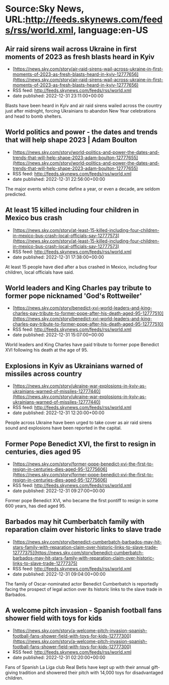 # Source:Sky News, URL:http://feeds.skynews.com/feeds/rss/world.xml, language:en-US

## Air raid sirens wail across Ukraine in first moments of 2023 as fresh blasts heard in Kyiv
 - [https://news.sky.com/story/air-raid-sirens-wail-across-ukraine-in-first-moments-of-2023-as-fresh-blasts-heard-in-kyiv-12777656](https://news.sky.com/story/air-raid-sirens-wail-across-ukraine-in-first-moments-of-2023-as-fresh-blasts-heard-in-kyiv-12777656)
 - RSS feed: http://feeds.skynews.com/feeds/rss/world.xml
 - date published: 2022-12-31 23:11:00+00:00

Blasts have been heard in Kyiv and air raid sirens wailed across the country just after midnight, forcing Ukrainians to abandon&#160;New Year celebrations and head to bomb shelters.

## World politics and power - the dates and trends that will help shape 2023 | Adam Boulton
 - [https://news.sky.com/story/world-politics-and-power-the-dates-and-trends-that-will-help-shape-2023-adam-boulton-12777655](https://news.sky.com/story/world-politics-and-power-the-dates-and-trends-that-will-help-shape-2023-adam-boulton-12777655)
 - RSS feed: http://feeds.skynews.com/feeds/rss/world.xml
 - date published: 2022-12-31 22:56:00+00:00

The major events which come define a year, or even a decade, are seldom predicted.

## At least 15 killed including four children in Mexico bus crash
 - [https://news.sky.com/story/at-least-15-killed-including-four-children-in-mexico-bus-crash-local-officials-say-12777573](https://news.sky.com/story/at-least-15-killed-including-four-children-in-mexico-bus-crash-local-officials-say-12777573)
 - RSS feed: http://feeds.skynews.com/feeds/rss/world.xml
 - date published: 2022-12-31 17:38:00+00:00

At least 15 people have died after a bus crashed in Mexico, including four children, local officials have said.

## World leaders and King Charles pay tribute to former pope nicknamed 'God's Rottweiler'
 - [https://news.sky.com/story/benedict-xvi-world-leaders-and-king-charles-pay-tribute-to-former-pope-after-his-death-aged-95-12777510](https://news.sky.com/story/benedict-xvi-world-leaders-and-king-charles-pay-tribute-to-former-pope-after-his-death-aged-95-12777510)
 - RSS feed: http://feeds.skynews.com/feeds/rss/world.xml
 - date published: 2022-12-31 15:07:00+00:00

World leaders and King Charles have paid tribute to former pope Benedict XVI following his death at the age of 95.

## Explosions in Kyiv as Ukrainians warned of missiles across country
 - [https://news.sky.com/story/ukraine-war-explosions-in-kyiv-as-ukrainians-warned-of-missiles-12777440](https://news.sky.com/story/ukraine-war-explosions-in-kyiv-as-ukrainians-warned-of-missiles-12777440)
 - RSS feed: http://feeds.skynews.com/feeds/rss/world.xml
 - date published: 2022-12-31 12:20:00+00:00

People across Ukraine have been urged to take cover as air raid sirens sound and explosions have been reported in the capital.

## Former Pope Benedict XVI, the first to resign in centuries, dies aged 95
 - [https://news.sky.com/story/former-pope-benedict-xvi-the-first-to-resign-in-centuries-dies-aged-95-12775606](https://news.sky.com/story/former-pope-benedict-xvi-the-first-to-resign-in-centuries-dies-aged-95-12775606)
 - RSS feed: http://feeds.skynews.com/feeds/rss/world.xml
 - date published: 2022-12-31 09:27:00+00:00

Former pope Benedict XVI, who became the first pontiff to resign in some 600 years, has died aged 95.

## Barbados may hit Cumberbatch family with reparation claim over historic links to slave trade
 - [https://news.sky.com/story/benedict-cumberbatch-barbados-may-hit-stars-family-with-reparation-claim-over-historic-links-to-slave-trade-12777375](https://news.sky.com/story/benedict-cumberbatch-barbados-may-hit-stars-family-with-reparation-claim-over-historic-links-to-slave-trade-12777375)
 - RSS feed: http://feeds.skynews.com/feeds/rss/world.xml
 - date published: 2022-12-31 09:04:00+00:00

The family of Oscar-nominated actor Benedict Cumberbatch is reportedly facing the prospect of legal action over its historic links to the slave trade in Barbados.

## A welcome pitch invasion - Spanish football fans shower field with toys for kids
 - [https://news.sky.com/story/a-welcome-pitch-invasion-spanish-football-fans-shower-field-with-toys-for-kids-12777300](https://news.sky.com/story/a-welcome-pitch-invasion-spanish-football-fans-shower-field-with-toys-for-kids-12777300)
 - RSS feed: http://feeds.skynews.com/feeds/rss/world.xml
 - date published: 2022-12-31 02:20:00+00:00

Fans of Spanish La Liga club Real Betis have kept up with their annual gift-giving tradition and showered their pitch with 14,000 toys for disadvantaged children.

